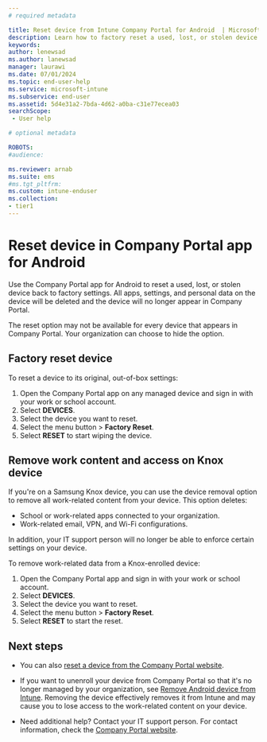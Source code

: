 ```yaml
---
# required metadata

title: Reset device from Intune Company Portal for Android  | Microsoft Docs
description: Learn how to factory reset a used, lost, or stolen device in Company Portal for Android.  
keywords:
author: lenewsad
ms.author: lanewsad
manager: laurawi
ms.date: 07/01/2024
ms.topic: end-user-help
ms.service: microsoft-intune
ms.subservice: end-user
ms.assetid: 5d4e31a2-7bda-4d62-a0ba-c31e77ecea03
searchScope:
 - User help

# optional metadata

ROBOTS:  
#audience:

ms.reviewer: arnab
ms.suite: ems
#ms.tgt_pltfrm:
ms.custom: intune-enduser
ms.collection:
- tier1
---
```



# Reset device in Company Portal app for Android   

Use the Company Portal app for Android to reset a used, lost, or stolen device back to factory settings. All apps, settings, and personal data on the device will be deleted and the device will no longer appear in Company Portal.  

The reset option may not be available for every device that appears in Company Portal. Your organization can choose to hide the option.  


## Factory reset device  
To reset a device to its original, out-of-box settings:   

1. Open the Company Portal app on any managed device and sign in with your work or school account.
2. Select **DEVICES**. 
3. Select the device you want to reset.
4. Select the menu button > **Factory Reset**.  
5. Select **RESET** to start wiping the device.   


## Remove work content and access on Knox device 
If you're on a Samsung Knox device, you can use the device removal option to remove all work-related content from your device. This option deletes:  

- School or work-related apps connected to your organization. 
- Work-related email, VPN, and Wi-Fi configurations.  

In addition, your IT support person will no longer be able to enforce certain settings on your device. 
 
To remove work-related data from a Knox-enrolled device: 

1. Open the Company Portal app and sign in with your work or school account.
2. Select **DEVICES**. 
3. Select the device you want to reset.
4. Select the menu button > **Factory Reset**.  
5. Select **RESET** to start the reset.  



## Next steps  

* You can also [reset a device from the Company Portal website](reset-device-company-portal-website.md).  

* If you want to unenroll your device from Company Portal so that it's no longer managed by your organization, see [Remove Android device from Intune](unenroll-your-device-from-intune-android.md). Removing the device effectively removes it from Intune and may cause you to lose access to the work-related content on your device. 

* Need additional help? Contact your IT support person. For contact information, check the [Company Portal website](https://go.microsoft.com/fwlink/?linkid=2010980).  

